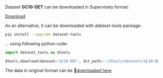 Dataset **GC10-DET** can be downloaded in Supervisely format:

 [Download](https://assets.supervise.ly/supervisely-supervisely-assets-public/teams_storage/L/I/OE/eCmrVlWp164QdKO8SS8VxiAqHHKpd88Afrbap1qtbSnqvSIG3uz15lsz7CWnFk1hNlh9Fsn6Q2tLThzi4VT3tTk6D3m9DFjiyLTeA1gcOCJYOtuP2EMK2rAwa0rt.tar)

As an alternative, it can be downloaded with *dataset-tools* package:
``` bash
pip install --upgrade dataset-tools
```

... using following python code:
``` python
import dataset_tools as dtools

dtools.download(dataset='GC10-DET', dst_path='~/dtools/datasets/GC10-DET.tar')
```
The data in original format can be 🔗[downloaded here](https://www.kaggle.com/datasets/alex000kim/gc10det/download?datasetVersionNumber=1)